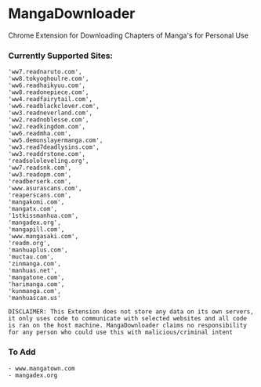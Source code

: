 # MangaDownloader
Chrome Extension for Downloading Chapters of Manga's for Personal Use

### Currently Supported Sites: 
```
'ww7.readnaruto.com',
'ww8.tokyoghoulre.com',
'ww6.readhaikyuu.com',
'ww8.readonepiece.com',
'ww4.readfairytail.com',
'ww6.readblackclover.com',
'ww3.readneverland.com',
'ww2.readnoblesse.com',
'ww2.readkingdom.com',
'ww6.readmha.com',
'ww5.demonslayermanga.com',
'ww3.read7deadlysins.com',
'ww3.readdrstone.com',
'readsololeveling.org',
'ww7.readsnk.com',
'ww3.readopm.com',
'readberserk.com',
'www.asurascans.com',
'reaperscans.com',
'mangakomi.com',
'mangatx.com',
'1stkissmanhua.com',
'mangadex.org',
'mangapill.com',
'www.mangasaki.com',
'readm.org',
'manhuaplus.com',
'muctau.com',
'zinmanga.com',
'manhuas.net',
'mangatone.com',
'harimanga.com',
'kunmanga.com',
'manhuascan.us'

```
`DISCLAIMER: This Extension does not store any data on its own servers, it only uses code to communicate with selected websites and all code is ran on the host machine. MangaDownloader claims no responsibility for any person who could use this with malicious/criminal intent`


### To Add
```
- www.mangatown.com
- mangadex.org

```
